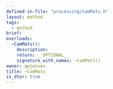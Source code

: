 ```yaml
---
defined-in-file: "processing/CamMats.h"
layout: method
tags:
  - method
brief:
overloads:
  ~CamMats():
    description:
    return: __OPTIONAL__
    signature_with_names: ~CamMats()
owner: gwjensen
title: ~CamMats
is_dtor: true
---
```

